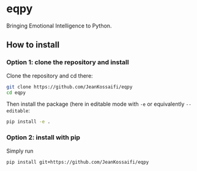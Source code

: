 # eqpy

Bringing Emotional Intelligence to Python.

## How to install
 
### Option 1: clone the repository and install

Clone the repository and cd there:
```bash
git clone https://github.com/JeanKossaifi/eqpy
cd eqpy
```
Then install the package (here in editable mode with `-e` or equivalently `--editable`:
```bash
pip install -e .
```

### Option 2: install with pip

Simply run
```bash
pip install git+https://github.com/JeanKossaifi/eqpy
```
